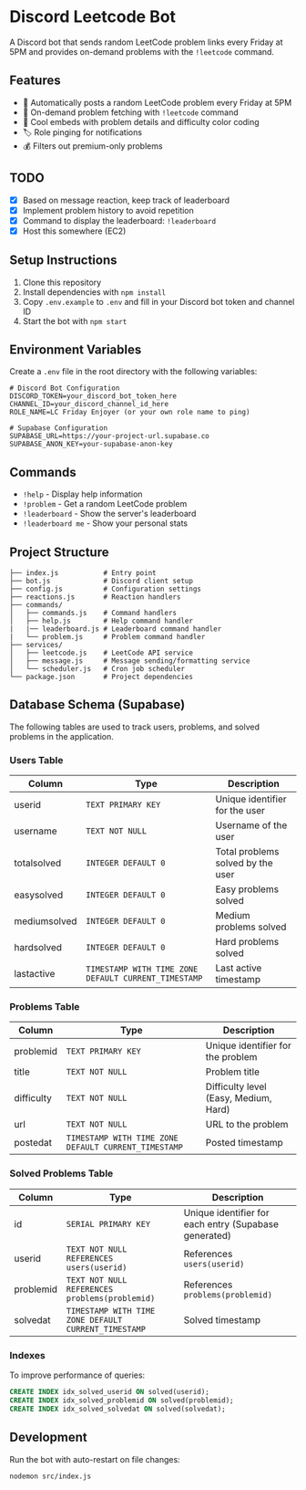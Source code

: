 # Discord Leetcode Bot

A Discord bot that sends random LeetCode problem links every Friday at 5PM and provides on-demand problems with the `!leetcode` command.

## Features

- 📅 Automatically posts a random LeetCode problem every Friday at 5PM
- 🎯 On-demand problem fetching with `!leetcode` command
- 🎨 Cool embeds with problem details and difficulty color coding
- 🏷️ Role pinging for notifications
- 💰 Filters out premium-only problems

## TODO

- [x] Based on message reaction, keep track of leaderboard
- [x] Implement problem history to avoid repetition
- [x] Command to display the leaderboard: `!leaderboard`
- [x] Host this somewhere (EC2)

## Setup Instructions

1. Clone this repository
2. Install dependencies with `npm install`
3. Copy `.env.example` to `.env` and fill in your Discord bot token and channel ID
4. Start the bot with `npm start`

## Environment Variables

Create a `.env` file in the root directory with the following variables:

```
# Discord Bot Configuration
DISCORD_TOKEN=your_discord_bot_token_here
CHANNEL_ID=your_discord_channel_id_here
ROLE_NAME=LC Friday Enjoyer (or your own role name to ping)

# Supabase Configuration
SUPABASE_URL=https://your-project-url.supabase.co
SUPABASE_ANON_KEY=your-supabase-anon-key
```

## Commands

- `!help` - Display help information
- `!problem` - Get a random LeetCode problem
- `!leaderboard` - Show the server's leaderboard
- `!leaderboard me` - Show your personal stats

## Project Structure

```
├── index.js           # Entry point
├── bot.js             # Discord client setup
├── config.js          # Configuration settings
├── reactions.js       # Reaction handlers
├── commands/
│   ├── commands.js    # Command handlers
│   ├── help.js        # Help command handler
|   |── leaderboard.js # Leaderboard command handler
|   └── problem.js     # Problem command handler
├── services/
│   ├── leetcode.js    # LeetCode API service
│   ├── message.js     # Message sending/formatting service
│   └── scheduler.js   # Cron job scheduler
└── package.json       # Project dependencies
```

## Database Schema (Supabase)

The following tables are used to track users, problems, and solved problems in the application.

### Users Table

| Column       | Type                                                 | Description                       |
| ------------ | ---------------------------------------------------- | --------------------------------- |
| userid       | `TEXT PRIMARY KEY`                                   | Unique identifier for the user    |
| username     | `TEXT NOT NULL`                                      | Username of the user              |
| totalsolved  | `INTEGER DEFAULT 0`                                  | Total problems solved by the user |
| easysolved   | `INTEGER DEFAULT 0`                                  | Easy problems solved              |
| mediumsolved | `INTEGER DEFAULT 0`                                  | Medium problems solved            |
| hardsolved   | `INTEGER DEFAULT 0`                                  | Hard problems solved              |
| lastactive   | `TIMESTAMP WITH TIME ZONE DEFAULT CURRENT_TIMESTAMP` | Last active timestamp             |

### Problems Table

| Column     | Type                                                 | Description                           |
| ---------- | ---------------------------------------------------- | ------------------------------------- |
| problemid  | `TEXT PRIMARY KEY`                                   | Unique identifier for the problem     |
| title      | `TEXT NOT NULL`                                      | Problem title                         |
| difficulty | `TEXT NOT NULL`                                      | Difficulty level (Easy, Medium, Hard) |
| url        | `TEXT NOT NULL`                                      | URL to the problem                    |
| postedat   | `TIMESTAMP WITH TIME ZONE DEFAULT CURRENT_TIMESTAMP` | Posted timestamp                      |

### Solved Problems Table

| Column    | Type                                                 | Description                                           |
| --------- | ---------------------------------------------------- | ----------------------------------------------------- |
| id        | `SERIAL PRIMARY KEY`                                 | Unique identifier for each entry (Supabase generated) |
| userid    | `TEXT NOT NULL REFERENCES users(userid)`             | References `users(userid)`                            |
| problemid | `TEXT NOT NULL REFERENCES problems(problemid)`       | References `problems(problemid)`                      |
| solvedat  | `TIMESTAMP WITH TIME ZONE DEFAULT CURRENT_TIMESTAMP` | Solved timestamp                                      |

### Indexes

To improve performance of queries:

```sql
CREATE INDEX idx_solved_userid ON solved(userid);
CREATE INDEX idx_solved_problemid ON solved(problemid);
CREATE INDEX idx_solved_solvedat ON solved(solvedat);
```

## Development

Run the bot with auto-restart on file changes:

```
nodemon src/index.js
```
